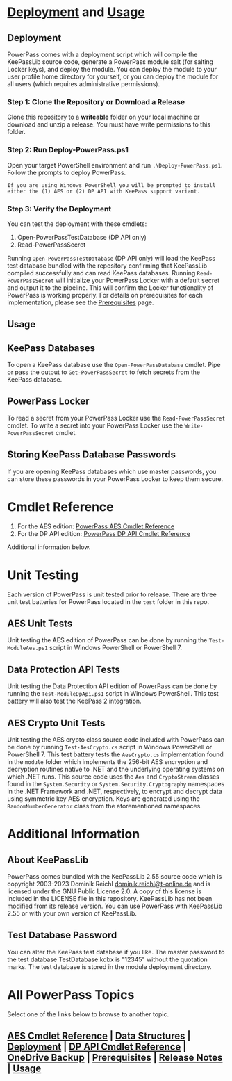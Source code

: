 # [Deployment](#deployent) and [Usage](#usage)
## Deployment
PowerPass comes with a deployment script which will compile the KeePassLib source code, generate a PowerPass module salt (for salting Locker keys), and deploy the module. You can deploy the module to your user profile home directory for yourself, or you can deploy the module for all users (which requires administrative permissions).
### Step 1: Clone the Repository or Download a Release
Clone this repository to a **writeable** folder on your local machine or download and unzip a release.
You must have write permissions to this folder.
### Step 2: Run Deploy-PowerPass.ps1
Open your target PowerShell environment and run `.\Deploy-PowerPass.ps1`.
Follow the prompts to deploy PowerPass.
```
If you are using Windows PowerShell you will be prompted to install either the (1) AES or (2) DP API with KeePass support variant.
```
### Step 3: Verify the Deployment
You can test the deployment with these cmdlets:
1. Open-PowerPassTestDatabase (DP API only)
2. Read-PowerPassSecret

Running `Open-PowerPassTestDatabase` (DP API only) will load the KeePass test database bundled with the repository confirming that KeePassLib compiled successfully and can read KeePass databases.
Running `Read-PowerPassSecret` will initialize your PowerPass Locker with a default secret and output it to the pipeline.
This will confirm the Locker functionality of PowerPass is working properly.
For details on prerequisites for each implementation, please see the [Prerequisites](https://chopinrlz.github.io/powerpass/prerequisites) page.
## Usage
## KeePass Databases
To open a KeePass database use the `Open-PowerPassDatabase` cmdlet.
Pipe or pass the output to `Get-PowerPassSecret` to fetch secrets from the KeePass database.
## PowerPass Locker
To read a secret from your PowerPass Locker use the `Read-PowerPassSecret` cmdlet.
To write a secret into your PowerPass Locker use the `Write-PowerPassSecret` cmdlet.
## Storing KeePass Database Passwords
If you are opening KeePass databases which use master passwords, you can store these passwords in your PowerPass Locker to keep them secure.
# Cmdlet Reference
1. For the AES edition: [PowerPass AES Cmdlet Reference](https://chopinrlz.github.io/powerpass/aes-cmdlet-ref)
2. For the DP API edition: [PowerPass DP API Cmdlet Reference](https://chopinrlz.github.io/powerpass/dpapi-cmdlet-ref)

Additional information below.
# Unit Testing
Each version of PowerPass is unit tested prior to release.
There are three unit test batteries for PowerPass located in the `test` folder in this repo.
## AES Unit Tests
Unit testing the AES edition of PowerPass can be done by running the `Test-ModuleAes.ps1` script in Windows PowerShell or PowerShell 7.
## Data Protection API Tests
Unit testing the Data Protection API edition of PowerPass can be done by running the `Test-ModuleDpApi.ps1` script in Windows PowerShell.
This test battery will also test the KeePass 2 integration.
## AES Crypto Unit Tests
Unit testing the AES crypto class source code included with PowerPass can be done by running `Test-AesCrypto.cs` script in Windows PowerShell or PowerShell 7.
This test battery tests the `AesCrypto.cs` implementation found in the `module` folder which implements the 256-bit AES encryption and decryption routines native to .NET and the underlying operating systems on which .NET runs.
This source code uses the `Aes` and `CryptoStream` classes found in the `System.Security` or `System.Security.Cryptography` namespaces in the .NET Framework and .NET, respectively, to encrypt and decrypt data using symmetric key AES encryption.
Keys are generated using the `RandomNumberGenerator` class from the aforementioned namespaces.
# Additional Information
## About KeePassLib
PowerPass comes bundled with the KeePassLib 2.55 source code which is copyright 2003-2023 Dominik Reichl <dominik.reichl@t-online.de> and is licensed under the GNU Public License 2.0. A copy of this license is included in the LICENSE file in this repository. KeePassLib has not been modified from its release version. You can use PowerPass with KeePassLib 2.55 or with your own version of KeePassLib.
## Test Database Password
You can alter the KeePass test database if you like. The master password to the test database TestDatabase.kdbx is "12345" without the quotation marks. The test database is stored in the module deployment directory.
# All PowerPass Topics
Select one of the links below to browse to another topic.
## [AES Cmdlet Reference](https://chopinrlz.github.io/powerpass/aes-cmdlet-ref) | [Data Structures](https://chopinrlz.github.io/powerpass/data-structures) | [Deployment](https://chopinrlz.github.io/powerpass/deployment) | [DP API Cmdlet Reference](https://chopinrlz.github.io/powerpass/dpapi-cmdlet-ref) | [OneDrive Backup](https://chopinrlz.github.io/powerpass/onedrivebackup) | [Prerequisites](https://chopinrlz.github.io/powerpass/prerequisites) | [Release Notes](https://chopinrlz.github.io/powerpass/release-notes) | [Usage](https://chopinrlz.github.io/powerpass/usage)